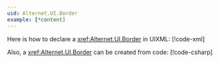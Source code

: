 ```yaml
---
uid: Alternet.UI.Border
example: [*content]
---
```


Here is how to declare a <xref:Alternet.UI.Border> in UIXML:
[!code-xml[](../../../Source/Samples/ApiDocDll/AllWindows/BorderWindow.uixml#CreateUixmlDeclaration)]

Also, a <xref:Alternet.UI.Border> can be created from code:
[!code-csharp[](../../../Source/Samples/ApiDocDll/AllWindows/BorderWindow.uixml.cs#BorderCSharpCreation)]
